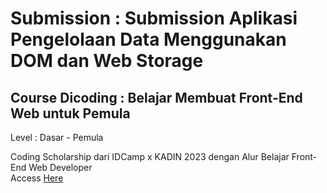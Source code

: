 # Submission : Submission Aplikasi Pengelolaan Data Menggunakan DOM dan Web Storage

## Course Dicoding : Belajar Membuat Front-End Web untuk Pemula
Level : Dasar - Pemula

Coding Scholarship dari IDCamp x KADIN 2023 dengan Alur Belajar Front-End Web Developer <br>
Access <a href='https://mardhani2n.github.io/Submission_Dicoding_Front-End-Web-Pemula/'> Here </a>

